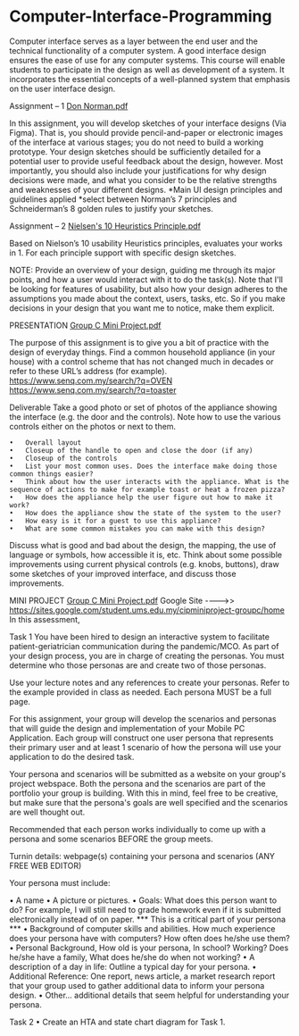 # Computer-Interface-Programming
Computer interface serves as a layer between the end user and the technical functionality of a computer system.  A good interface design ensures the ease of use for any computer systems.  This course will enable students to participate in the design as well as development of a system.  It incorporates the essential concepts of a well-planned system that emphasis on the user interface design.



Assignment  –  1 [Don Norman.pdf](https://github.com/kitkatlky/Computer-Interface-Programming/files/7598896/Don.Norman.pdf)

In this assignment, you will develop sketches of your interface designs (Via Figma). That is, you should provide pencil-and-paper or electronic images of the interface at various stages; you do not need to build a working prototype. Your design sketches should be sufficiently detailed for a potential user to provide useful feedback about the design, however. Most importantly, you should also include your justifications for why design decisions were made, and what you consider to be the relative strengths and weaknesses of your different designs.
*Main UI design principles and guidelines applied
*select between Norman’s 7 principles and Schneiderman’s 8 golden rules to justify your sketches.

Assignment  – 2 [Nielsen's 10 Heuristics Principle.pdf](https://github.com/kitkatlky/Computer-Interface-Programming/files/7598901/Nielsen.s.10.Heuristics.Principle.pdf)

Based on Nielson’s 10 usability Heuristics principles, evaluates your works in 1. For each principle support with specific design sketches.

NOTE: Provide an overview of your design, guiding me through its major points, and how a user would interact with it to do the task(s). Note that I'll be looking for features of usability, but also how your design adheres to the assumptions you made about the context, users, tasks, etc. So if you make decisions in your design that you want me to notice, make them explicit. 




PRESENTATION [Group C Mini Project.pdf](https://github.com/kitkatlky/Computer-Interface-Programming/files/7598916/Group.C.Mini.Project.pdf)

The purpose of this assignment is to give you a bit of practice with the design of everyday things.
Find a common household appliance (in your house) with a control scheme that has not changed much in decades or refer to these URL’s address (for example).
https://www.senq.com.my/search/?q=OVEN
https://www.senq.com.my/search/?q=toaster

Deliverable
Take a good photo or set of photos of the appliance showing the interface (e.g. the door and the controls). Note how to use the various controls either on the photos or next to them.

    •	Overall layout
    •	Closeup of the handle to open and close the door (if any)
    •	Closeup of the controls 
    •	List your most common uses. Does the interface make doing those common things easier?
    •	Think about how the user interacts with the appliance. What is the sequence of actions to make for example toast or heat a frozen pizza?
    •	How does the appliance help the user figure out how to make it work?
    •	How does the appliance show the state of the system to the user?
    •	How easy is it for a guest to use this appliance?
    •	What are some common mistakes you can make with this design?
    
Discuss what is good and bad about the design, the mapping, the use of language or symbols, how accessible it is, etc. 
Think about some possible improvements using current physical controls (e.g. knobs, buttons), draw some sketches of your improved interface, and discuss those improvements.




MINI PROJECT [Group C Mini Project.pdf](https://github.com/kitkatlky/Computer-Interface-Programming/files/7598907/Group.C.Mini.Project.pdf)
Google Site ---->>   https://sites.google.com/student.ums.edu.my/cipminiproject-groupc/home
In this assessment, 

Task 1
You have been hired to design an interactive system to facilitate patient-geriatrician communication during the pandemic/MCO. As part of your design process, you are in charge of creating the personas. You must determine who those personas are and create two of those personas.

Use your lecture notes and any references to create your personas. Refer to the example provided in class as needed. Each persona MUST be a full page.

For this assignment, your group will develop the scenarios and personas that will guide the design and implementation of your Mobile PC Application.  Each group will construct one user persona that represents their primary user and at least 1 scenario of how the persona will use your application to do the desired task.  

Your persona and scenarios will be submitted as a website on your group's project webspace. Both the persona and the scenarios are part of the portfolio your group is building.  With this in mind, feel free to be creative, but make sure that the persona's goals are well specified and the scenarios are well thought out.

Recommended that each person works individually to come up with a persona and some scenarios BEFORE the group meets.

Turnin details:  webpage(s) containing your persona and scenarios (ANY FREE WEB EDITOR)

Your persona must include:

  •	A name
  •	A picture or pictures. 
  •	Goals:  What does this person want to do? 
    For example, I will still need to grade homework even if it is submitted electronically instead of on paper. *** This is a critical part of your persona ***
  •	Background of computer skills and abilities.  How much experience does your persona have with computers? How often does he/she use them?
  •	Personal Background,  How old is your persona,  In school? Working? Does he/she have a family, What does he/she do when not working?
  •	A description of a day in life:  Outline a typical day for your persona.
  •	Additional Reference:  One report, news article, a market research report that your group used to gather additional data to inform your persona design. 
  •	Other... additional details that seem helpful for understanding your persona.
  
  
Task 2
•	Create an HTA and state chart diagram for Task 1.

